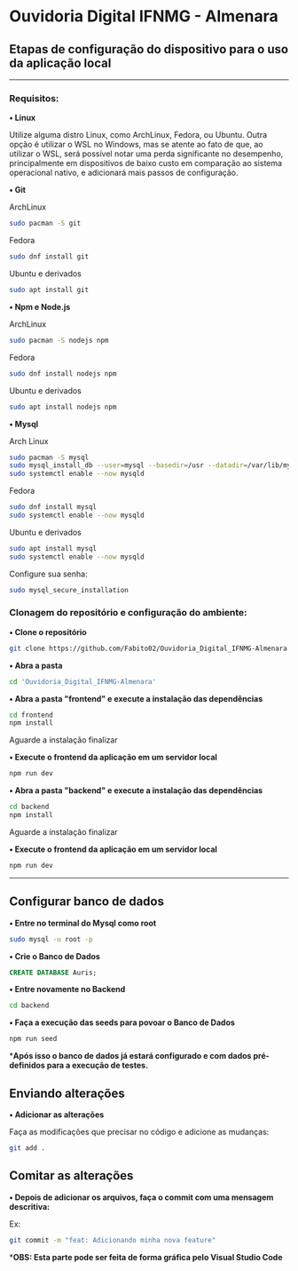 # Ouvidoria Digital IFNMG - Almenara


## Etapas de configuração do dispositivo para o uso da aplicação local
- - -

### Requisitos:


**• Linux**

Utilize alguma distro Linux, como ArchLinux, Fedora, ou Ubuntu. Outra opção é utilizar o WSL no Windows, mas se atente ao fato de que, ao utilizar o WSL, será possível notar uma perda significante no desempenho, principalmente em dispositivos de baixo custo em comparação ao sistema operacional nativo, e adicionará mais passos de configuração.


**• Git**

ArchLinux

```bash
sudo pacman -S git
```

Fedora

```bash
sudo dnf install git
```

Ubuntu e derivados

```bash
sudo apt install git
```


**• Npm e Node.js**

ArchLinux

```bash
sudo pacman -S nodejs npm
```

Fedora

```bash
sudo dnf install nodejs npm
```

Ubuntu e derivados

```bash
sudo apt install nodejs npm
```


**• Mysql**

Arch Linux

```bash
sudo pacman -S mysql
sudo mysql_install_db --user=mysql --basedir=/usr --datadir=/var/lib/mysql
sudo systemctl enable --now mysqld
```

Fedora

```bash
sudo dnf install mysql
sudo systemctl enable --now mysqld
```

Ubuntu e derivados

```bash
sudo apt install mysql
sudo systemctl enable --now mysqld
```

Configure sua senha:

```bash
sudo mysql_secure_installation
```

### Clonagem do repositório e configuração do ambiente:


**• Clone o repositório**

```bash
git clone https://github.com/Fabito02/Ouvidoria_Digital_IFNMG-Almenara.git
```


**• Abra a pasta**

```bash
cd 'Ouvidoria_Digital_IFNMG-Almenara'
```


**• Abra a pasta "frontend" e execute a instalação das dependências**

```bash
cd frontend
npm install
```

Aguarde a instalação finalizar

**• Execute o frontend da aplicação em um servidor local**

```bash
npm run dev
```

**• Abra a pasta "backend" e execute a instalação das dependências**

```bash
cd backend
npm install
```

Aguarde a instalação finalizar

**• Execute o frontend da aplicação em um servidor local**

```bash
npm run dev
```

---

## Configurar banco de dados

**• Entre no terminal do Mysql como root**

```bash
sudo mysql -u root -p
```

**• Crie o Banco de Dados**

```sql
CREATE DATABASE Auris;
```

**• Entre novamente no Backend**

```bash
cd backend
```

**• Faça a execução das seeds para povoar o Banco de Dados**

```bash
npm run seed
```

***Após isso o banco de dados já estará configurado e com dados pré-definidos para a execução de testes.**


## Enviando alterações

**• Adicionar as alterações**

Faça as modificações que precisar no código e adicione as mudanças:

```bash
git add .
```


## Comitar as alterações

**• Depois de adicionar os arquivos, faça o commit com uma mensagem descritiva:**

Ex:
```bash
git commit -m "feat: Adicionando minha nova feature"
```

***OBS: Esta parte pode ser feita de forma gráfica pelo Visual Studio Code**
